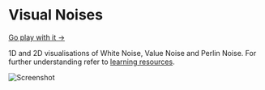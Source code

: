 # Visual Noises

[Go play with it ->](https://ramesaliyev.com/visual-noises/)

1D and 2D visualisations of White Noise, Value Noise and Perlin Noise. For further understanding refer to [learning resources](https://github.com/ramesaliyev/visual-noises/issues/1).

![Screenshot](https://user-images.githubusercontent.com/2088512/52519903-ba4d4c80-2c73-11e9-9f22-bcb4cb39aa2b.png)